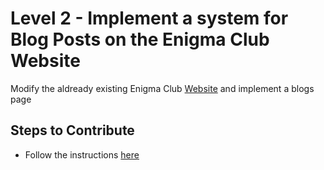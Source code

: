# Level 2 - Implement a system for Blog Posts on the Enigma Club Website
Modify the aldready existing Enigma Club [Website](https://github.com/dipyamanroy/enigma-lander) and implement a blogs page
## Steps to Contribute
+ Follow the instructions [here](https://github.com/dipyamanroy/enigma-lander)
